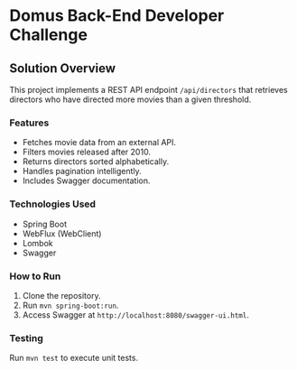 # Domus Back-End Developer Challenge

## Solution Overview
This project implements a REST API endpoint `/api/directors` that retrieves directors who have directed more movies than a given threshold.

### Features
- Fetches movie data from an external API.
- Filters movies released after 2010.
- Returns directors sorted alphabetically.
- Handles pagination intelligently.
- Includes Swagger documentation.

### Technologies Used
- Spring Boot
- WebFlux (WebClient)
- Lombok
- Swagger

### How to Run
1. Clone the repository.
2. Run `mvn spring-boot:run`.
3. Access Swagger at `http://localhost:8080/swagger-ui.html`.

### Testing
Run `mvn test` to execute unit tests.